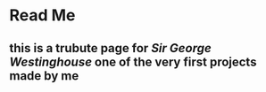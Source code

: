 # Read Me

## this is a trubute page for ***Sir George Westinghouse*** one of the very first projects made by me

